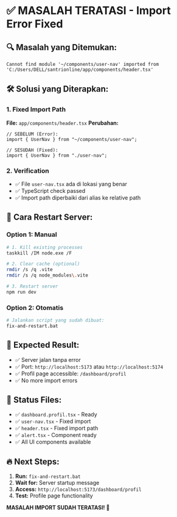 # ✅ MASALAH TERATASI - Import Error Fixed

## 🔍 **Masalah yang Ditemukan:**
```
Cannot find module '~/components/user-nav' imported from 'C:/Users/DELL/santrionline/app/components/header.tsx'
```

## 🛠️ **Solusi yang Diterapkan:**

### 1. **Fixed Import Path**
**File:** `app/components/header.tsx`
**Perubahan:**
```tsx
// SEBELUM (Error):
import { UserNav } from "~/components/user-nav";

// SESUDAH (Fixed):
import { UserNav } from "./user-nav";
```

### 2. **Verification**
- ✅ File `user-nav.tsx` ada di lokasi yang benar
- ✅ TypeScript check passed 
- ✅ Import path diperbaiki dari alias ke relative path

## 🚀 **Cara Restart Server:**

### Option 1: Manual
```bash
# 1. Kill existing processes
taskkill /IM node.exe /F

# 2. Clear cache (optional)
rmdir /s /q .vite
rmdir /s /q node_modules\.vite

# 3. Restart server
npm run dev
```

### Option 2: Otomatis
```bash
# Jalankan script yang sudah dibuat:
fix-and-restart.bat
```

## 🎯 **Expected Result:**
- ✅ Server jalan tanpa error
- ✅ Port: `http://localhost:5173` atau `http://localhost:5174`
- ✅ Profil page accessible: `/dashboard/profil`
- ✅ No more import errors

## 📝 **Status Files:**
- ✅ `dashboard.profil.tsx` - Ready
- ✅ `user-nav.tsx` - Fixed import
- ✅ `header.tsx` - Fixed import path
- ✅ `alert.tsx` - Component ready
- ✅ All UI components available

## 🔥 **Next Steps:**
1. **Run:** `fix-and-restart.bat`
2. **Wait for:** Server startup message
3. **Access:** `http://localhost:5173/dashboard/profil`
4. **Test:** Profile page functionality

**MASALAH IMPORT SUDAH TERATASI! 🎉**
